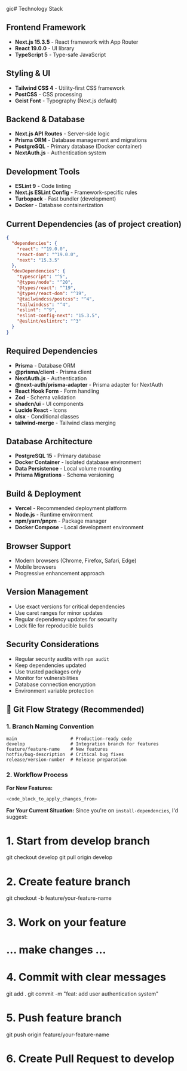 gic# Technology Stack

## Frontend Framework
- **Next.js 15.3.5** - React framework with App Router
- **React 19.0.0** - UI library
- **TypeScript 5** - Type-safe JavaScript

## Styling & UI
- **Tailwind CSS 4** - Utility-first CSS framework
- **PostCSS** - CSS processing
- **Geist Font** - Typography (Next.js default)

## Backend & Database
- **Next.js API Routes** - Server-side logic
- **Prisma ORM** - Database management and migrations
- **PostgreSQL** - Primary database (Docker container)
- **NextAuth.js** - Authentication system

## Development Tools
- **ESLint 9** - Code linting
- **Next.js ESLint Config** - Framework-specific rules
- **Turbopack** - Fast bundler (development)
- **Docker** - Database containerization

## Current Dependencies (as of project creation)
```json
{
  "dependencies": {
    "react": "^19.0.0",
    "react-dom": "^19.0.0",
    "next": "15.3.5"
  },
  "devDependencies": {
    "typescript": "^5",
    "@types/node": "^20",
    "@types/react": "^19",
    "@types/react-dom": "^19",
    "@tailwindcss/postcss": "^4",
    "tailwindcss": "^4",
    "eslint": "^9",
    "eslint-config-next": "15.3.5",
    "@eslint/eslintrc": "^3"
  }
}
```

## Required Dependencies
- **Prisma** - Database ORM
- **@prisma/client** - Prisma client
- **NextAuth.js** - Authentication
- **@next-auth/prisma-adapter** - Prisma adapter for NextAuth
- **React Hook Form** - Form handling
- **Zod** - Schema validation
- **shadcn/ui** - UI components
- **Lucide React** - Icons
- **clsx** - Conditional classes
- **tailwind-merge** - Tailwind class merging

## Database Architecture
- **PostgreSQL 15** - Primary database
- **Docker Container** - Isolated database environment
- **Data Persistence** - Local volume mounting
- **Prisma Migrations** - Schema versioning

## Build & Deployment
- **Vercel** - Recommended deployment platform
- **Node.js** - Runtime environment
- **npm/yarn/pnpm** - Package manager
- **Docker Compose** - Local development environment

## Browser Support
- Modern browsers (Chrome, Firefox, Safari, Edge)
- Mobile browsers
- Progressive enhancement approach

## Version Management
- Use exact versions for critical dependencies
- Use caret ranges for minor updates
- Regular dependency updates for security
- Lock file for reproducible builds

## Security Considerations
- Regular security audits with `npm audit`
- Keep dependencies updated
- Use trusted packages only
- Monitor for vulnerabilities
- Database connection encryption
- Environment variable protection 

## 🎯 **Git Flow Strategy (Recommended)**

### **1. Branch Naming Convention**
```
main                    # Production-ready code
develop                 # Integration branch for features
feature/feature-name    # New features
hotfix/bug-description  # Critical bug fixes
release/version-number  # Release preparation
```

### **2. Workflow Process**

**For New Features:**
```bash
<code_block_to_apply_changes_from>
```

**For Your Current Situation:**
Since you're on `install-dependencies`, I'd suggest:

# 1. Start from develop branch
git checkout develop
git pull origin develop

# 2. Create feature branch
git checkout -b feature/your-feature-name

# 3. Work on your feature
# ... make changes ...

# 4. Commit with clear messages
git add .
git commit -m "feat: add user authentication system"

# 5. Push feature branch
git push origin feature/your-feature-name

# 6. Create Pull Request to develop 